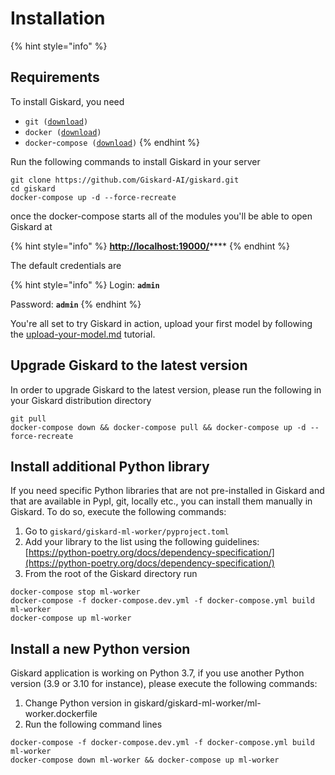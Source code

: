 # Installation

{% hint style="info" %}
## Requirements

To install Giskard, you need

* `git (`[`download`](https://git-scm.com/book/en/v2/Getting-Started-Installing-Git)`)`
* `docker (`[`download`](https://docs.docker.com/get-docker/)`)`
* `docker`-`compose (`[`download`](https://docs.docker.com/compose/install/)`)`
{% endhint %}

Run the following commands to install Giskard in your server

```shell
git clone https://github.com/Giskard-AI/giskard.git
cd giskard
docker-compose up -d --force-recreate
```

once the docker-compose starts all of the modules you'll be able to open Giskard at

{% hint style="info" %}
[**http://localhost:19000/**](http://localhost:19000/)****
{% endhint %}

The default credentials are

{% hint style="info" %}
Login: **`admin`**

Password: **`admin`**
{% endhint %}

You're all set to try Giskard in action, upload your first model by following the [upload-your-model.md](upload-your-model.md "mention") tutorial.

## Upgrade Giskard to the latest version

In order to upgrade Giskard to the latest version, please run the following in your Giskard distribution directory

```shell
git pull
docker-compose down && docker-compose pull && docker-compose up -d --force-recreate
```

## Install additional Python library

If you need specific Python libraries that are not pre-installed in Giskard and that are available in PypI, git, locally etc., you can install them manually in Giskard. To do so, execute the following commands:

1. Go to `giskard/giskard-ml-worker/pyproject.toml`
2. Add your library to the list using the following guidelines: [https://python-poetry.org/docs/dependency-specification/](https://python-poetry.org/docs/dependency-specification/)
3. From the root of the Giskard directory run

```
docker-compose stop ml-worker
docker-compose -f docker-compose.dev.yml -f docker-compose.yml build ml-worker
docker-compose up ml-worker
```

## Install a new Python version

Giskard application is working on Python 3.7, if you use another Python version (3.9 or 3.10 for instance), please execute the following commands:

1. Change Python version in giskard/giskard-ml-worker/ml-worker.dockerfile
2. Run the following command lines

```
docker-compose -f docker-compose.dev.yml -f docker-compose.yml build ml-worker
docker-compose down ml-worker && docker-compose up ml-worker
```

